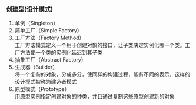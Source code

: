 ### 创建型([设计模式](../README.MD))

1. 单例（Singleton）
2. 简单工厂（Simple Factory）
3. 工厂方法（Factory Method）  
工厂方法模式定义一个用于创建对象的接口，让子类决定实例化哪一个类。工厂方法使一个类的实例化延迟到其子类
4. 抽象工厂（Abstract Factory）
5. 生成器（Builder）  
将一个复杂的对象，分成多分，使同样的构建过程，能有不同的表示，这样的设计模式被称为建造者模式
6. 原型模式（Prototype）  
用原型实例指定创建对象的种类，并且通过复制这些原型创建新的对象